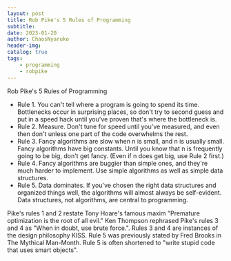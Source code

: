```yaml
---
layout: post
title: Rob Pike's 5 Rules of Programming 
subtitle: 
date: 2023-01-20
author: ChaosNyaruko
header-img: 
catalog: true
tags:
    - programming
    - robpike
---
```


Rob Pike's 5 Rules of Programming
- Rule 1. You can't tell where a program is going to spend its time. Bottlenecks occur in surprising places, so don't try to second guess and put in a speed hack until you've proven that's where the bottleneck is.
- Rule 2. Measure. Don't tune for speed until you've measured, and even then don't unless one part of the code overwhelms the rest.
- Rule 3. Fancy algorithms are slow when n is small, and n is usually small. Fancy algorithms have big constants. Until you know that n is frequently going to be big, don't get fancy. (Even if n does get big, use Rule 2 first.)
- Rule 4. Fancy algorithms are buggier than simple ones, and they're much harder to implement. Use simple algorithms as well as simple data structures.
- Rule 5. Data dominates. If you've chosen the right data structures and organized things well, the algorithms will almost always be self-evident. Data structures, not algorithms, are central to programming.

Pike's rules 1 and 2 restate Tony Hoare's famous maxim "Premature optimization is the root of all evil." Ken Thompson rephrased Pike's rules 3 and 4 as "When in doubt, use brute force.". Rules 3 and 4 are instances of the design philosophy KISS. Rule 5 was previously stated by Fred Brooks in The Mythical Man-Month. Rule 5 is often shortened to "write stupid code that uses smart objects".
